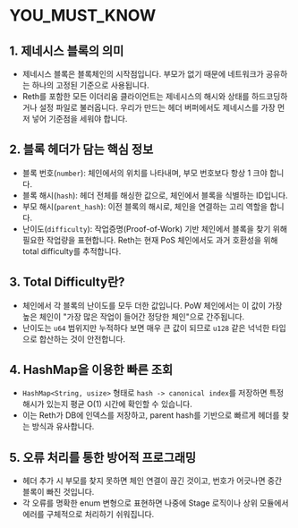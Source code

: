 # YOU_MUST_KNOW

## 1. 제네시스 블록의 의미
- 제네시스 블록은 블록체인의 시작점입니다. 부모가 없기 때문에 네트워크가 공유하는 하나의 고정된 기준으로 사용됩니다.
- Reth를 포함한 모든 이더리움 클라이언트는 제네시스의 해시와 상태를 하드코딩하거나 설정 파일로 불러옵니다. 우리가 만드는 헤더 버퍼에서도 제네시스를 가장 먼저 넣어 기준점을 세워야 합니다.

## 2. 블록 헤더가 담는 핵심 정보
- 블록 번호(`number`): 체인에서의 위치를 나타내며, 부모 번호보다 항상 1 크야 합니다.
- 블록 해시(`hash`): 헤더 전체를 해싱한 값으로, 체인에서 블록을 식별하는 ID입니다.
- 부모 해시(`parent_hash`): 이전 블록의 해시로, 체인을 연결하는 고리 역할을 합니다.
- 난이도(`difficulty`): 작업증명(Proof-of-Work) 기반 체인에서 블록을 찾기 위해 필요한 작업량을 표현합니다. Reth는 현재 PoS 체인에서도 과거 호환성을 위해 total difficulty를 추적합니다.

## 3. Total Difficulty란?
- 체인에서 각 블록의 난이도를 모두 더한 값입니다. PoW 체인에서는 이 값이 가장 높은 체인이 "가장 많은 작업이 들어간 정당한 체인"으로 간주됩니다.
- 난이도는 `u64` 범위지만 누적하다 보면 매우 큰 값이 되므로 `u128` 같은 넉넉한 타입으로 합산하는 것이 안전합니다.

## 4. HashMap을 이용한 빠른 조회
- `HashMap<String, usize>` 형태로 `hash -> canonical index`를 저장하면 특정 해시가 있는지 평균 O(1) 시간에 확인할 수 있습니다.
- 이는 Reth가 DB에 인덱스를 저장하고, parent hash를 기반으로 빠르게 헤더를 찾는 방식과 유사합니다.

## 5. 오류 처리를 통한 방어적 프로그래밍
- 헤더 추가 시 부모를 찾지 못하면 체인 연결이 끊긴 것이고, 번호가 어긋나면 중간 블록이 빠진 것입니다.
- 각 오류를 명확한 enum 변형으로 표현하면 나중에 Stage 로직이나 상위 모듈에서 에러를 구체적으로 처리하기 쉬워집니다.
